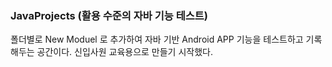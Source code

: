### JavaProjects (활용 수준의 자바 기능 테스트)
폴더별로 New Moduel 로 추가하여 자바 기반 Android APP 기능을 테스트하고 기록해두는 공간이다.
신입사원 교육용으로 만들기 시작했다.
